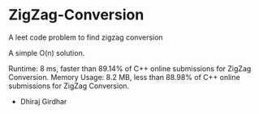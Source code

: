 # ZigZag-Conversion
A leet code problem to find zigzag conversion

A simple O(n) solution.

Runtime: 8 ms, faster than 89.14% of C++ online submissions for ZigZag Conversion.
Memory Usage: 8.2 MB, less than 88.98% of C++ online submissions for ZigZag Conversion.

- Dhiraj Girdhar
